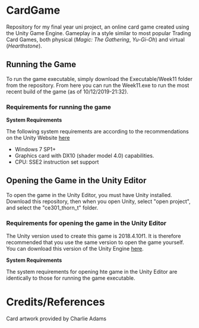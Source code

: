 # CardGame
Repository for my final year uni project, an online card game created using the Unity Game Engine. Gameplay in a style similar to most popular Trading Card Games, both physical (*Magic: The Gathering*, *Yu-Gi-Oh*) and virtual (*Hearthstone*).

## Running the Game
To run the game executable, simply download the Executable/Week11 folder from the repository. From here you can run the Week11.exe to run the most recent build of the game (as of 10/12/2019-21:32).

### Requirements for running the game
**System Requirements**

The following system requirements are according to the recommendations on the Unity Website [here](https://unity3d.com/unity/system-requirements)
*  Windows 7 SP1+
*  Graphics card with DX10 (shader model 4.0) capabilities.
*  CPU: SSE2 instruction set support

## Opening the Game in the Unity Editor
To open the game in the Unity Editor, you must have Unity installed. Download this repository, then when you open Unity, select "open project", and select the "ce301\_thorn\_t" folder.

### Requirements for opening the game in the Unity Editor
The Unity version used to create this game is 2018.4.10f1. It is therefore recommended that you use the same version to open the game yourself. You can download this version of the Unity Engine [here](https://unity3d.com/get-unity/download?thank-you=update&download_nid=63055&os=Win).

**System Requirements**

The system requirements for opening hte game in the Unity Editor are identically to those for running the game executable.

# Credits/References

Card artwork provided by Charlie Adams